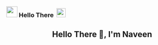 <!--
**Naveen-nk1/Naveen-nk1** is a ✨ _special_ ✨ repository because its `README.md` (this file) appears on your GitHub profile.
Here are some ideas to get you started:
- 🔭 I’m currently working on ...
- 🌱 I’m currently learning ...
- 👯 I’m looking to collaborate on ...
- 🤔 I’m looking for help with ...
- 💬 Ask me about ...
- 📫 How to reach me: ...
- 😄 Pronouns: ...
- ⚡ Fun fact: ...
-->
### <img src="https://github.com/TheDudeThatCode/TheDudeThatCode/blob/master/Assets/Hi.gif" width="29px"> Hello There &nbsp;<img src="https://github.com/TheDudeThatCode/TheDudeThatCode/blob/master/Assets/headbang.gif" width="24px"><br>
<h2 align="center">Hello  There 👋, I'm Naveen</h2>
